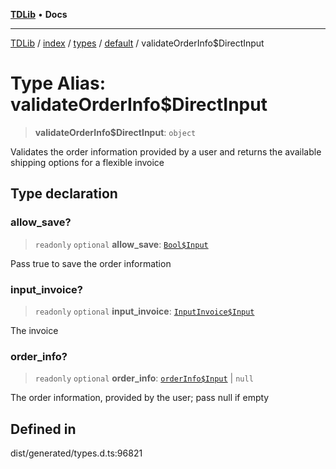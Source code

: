 [**TDLib**](../../../../../../README.md) • **Docs**

***

[TDLib](../../../../../../modules.md) / [index](../../../../../README.md) / [types](../../../README.md) / [default](../README.md) / validateOrderInfo$DirectInput

# Type Alias: validateOrderInfo$DirectInput

> **validateOrderInfo$DirectInput**: `object`

Validates the order information provided by a user and returns the available shipping options for a flexible invoice

## Type declaration

### allow\_save?

> `readonly` `optional` **allow\_save**: [`Bool$Input`](Bool$Input.md)

Pass true to save the order information

### input\_invoice?

> `readonly` `optional` **input\_invoice**: [`InputInvoice$Input`](InputInvoice$Input.md)

The invoice

### order\_info?

> `readonly` `optional` **order\_info**: [`orderInfo$Input`](orderInfo$Input-1.md) \| `null`

The order information, provided by the user; pass null if empty

## Defined in

dist/generated/types.d.ts:96821
